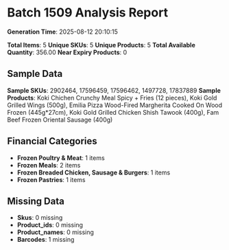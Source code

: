# Batch 1509 Analysis Report

**Generation Time**: 2025-08-12 20:10:15

**Total Items**: 5
**Unique SKUs**: 5
**Unique Products**: 5
**Total Available Quantity**: 356.00
**Near Expiry Products**: 0

## Sample Data
**Sample SKUs**: 2902464, 17596459, 17596462, 1497728, 17837889
**Sample Products**: Koki Chichen Crunchy Meal Spicy + Fries (12 pieces), Koki Gold Grilled Wings (500g), Emilia Pizza Wood-Fired Margherita Cooked On Wood Frozen (445g*27cm), Koki Gold Grilled Chicken Shish Tawook (400g), Fam Beef Frozen Oriental Sausage (400g)

## Financial Categories
- **Frozen Poultry & Meat**: 1 items
- **Frozen Meals**: 2 items
- **Frozen Breaded Chicken, Sausage & Burgers**: 1 items
- **Frozen Pastries**: 1 items

## Missing Data
- **Skus**: 0 missing
- **Product_ids**: 0 missing
- **Product_names**: 0 missing
- **Barcodes**: 1 missing
